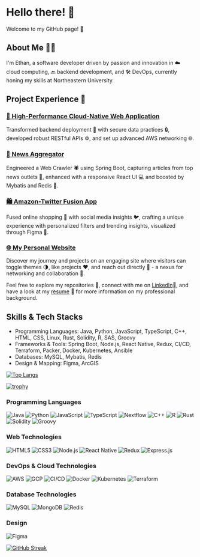 # Hello there! 👋

Welcome to my GitHub page! 🎉

## About Me 🙋‍♂️

I'm Ethan, a software developer driven by passion and innovation in ☁️ cloud computing, 🔙 backend development, and 🛠 DevOps, currently honing my skills at Northeastern University. 

## Project Experience 💼

### [🚀 High-Performance Cloud-Native Web Application](https://github.com/dxu104/webapp-submit)
Transformed backend deployment 🔄 with secure data practices 🔒, developed robust RESTful APIs ⚙️, and set up advanced AWS networking 🌐.

### [📰 News Aggregator](https://github.com/dxu104/News_Aggregator)
Engineered a Web Crawler 🕷 using Spring Boot, capturing articles from top news outlets 📰, enhanced with a responsive React UI 💻 and boosted by Mybatis and Redis 🚀.

### [🛍️ Amazon-Twitter Fusion App](https://youtu.be/OEGvcgRMMZo)
Fused online shopping 🛒 with social media insights 🐦, crafting a unique experience with personalized filters and trending insights, visualized through Figma 🎨.

### [🌐 My Personal Website](https://www.ethanxu.tech)
Discover my journey and projects on an engaging site where visitors can toggle themes 🌗, like projects ❤️, and reach out directly 💬 - a nexus for networking and collaboration 🤝.

Feel free to explore my repositories 📂, connect with me on [LinkedIn](https://www.linkedin.com/in/ethan-xu1/)💼, and have a look at my [resume](https://www.ethanxu.tech/#/resume) 📄 for more information on my professional background.



## Skills & Tech Stacks
- Programming Languages: Java, Python, JavaScript, TypeScript, C++, HTML, CSS, Linux, Rust, Solidity, R, SAS, Groovy
- Frameworks & Tools: Spring Boot, Node.js, React Native, Redux, CI/CD, Terraform, Packer, Docker, Kubernetes, Ansible
- Databases: MySQL, Mybatis, Redis
- Design & Mapping: Figma, ArcGIS



<!-- [![YourGithubUsername's github stats](https://github-readme-stats.vercel.app/api?username=dxu104)](https://github.com/anuraghazra/github-readme-stats) -->


[![Top Langs](https://github-readme-stats.vercel.app/api/top-langs/?username=dxu104)](https://github.com/anuraghazra/github-readme-stats)

[![trophy](https://github-profile-trophy.vercel.app/?username=dxu104)](https://github.com/ryo-ma/github-profile-trophy)


### Programming Languages
![Java](https://img.shields.io/badge/-Java-007396?style=flat-square&logo=java&logoColor=white)
![Python](https://img.shields.io/badge/-Python-3776AB?style=flat-square&logo=python&logoColor=white)
![JavaScript](https://img.shields.io/badge/-JavaScript-F7DF1E?style=flat-square&logo=javascript&logoColor=black)
![TypeScript](https://img.shields.io/badge/-TypeScript-007ACC?style=flat-square&logo=typescript&logoColor=white)
![Nextflow](https://img.shields.io/badge/-Nextflow-3ACD7B?style=flat-square&logo=Nextflow&logoColor=white)
![C++](https://img.shields.io/badge/-C++-00599C?style=flat-square&logo=cplusplus&logoColor=white)
![R](https://img.shields.io/badge/-R-276DC3?style=flat-square&logo=r&logoColor=white)
![Rust](https://img.shields.io/badge/-Rust-000000?style=flat-square&logo=rust&logoColor=white)
![Solidity](https://img.shields.io/badge/-Solidity-363636?style=flat-square&logo=solidity&logoColor=white)
![Groovy](https://img.shields.io/badge/-Groovy-4298B8?style=flat-square&logo=apache-groovy&logoColor=white)

### Web Technologies
![HTML5](https://img.shields.io/badge/-HTML5-E34F26?style=flat-square&logo=html5&logoColor=white)
![CSS3](https://img.shields.io/badge/-CSS3-1572B6?style=flat-square&logo=css3&logoColor=white)
![Node.js](https://img.shields.io/badge/-Node.js-339933?style=flat-square&logo=nodedotjs&logoColor=white)
![React Native](https://img.shields.io/badge/-React_Native-20232A?style=flat-square&logo=react&logoColor=61DAFB)
![Redux](https://img.shields.io/badge/-Redux-764ABC?style=flat-square&logo=redux&logoColor=white)
![Express.js](https://img.shields.io/badge/-Express.js-000000?style=flat-square&logo=Express&logoColor=white)

### DevOps & Cloud Technologies
![AWS](https://img.shields.io/badge/-AWS-232F3E?style=flat-square&logo=amazon-aws&logoColor=white)
![GCP](https://img.shields.io/badge/-GCP-4285F4?style=flat-square&logo=google-cloud&logoColor=white)
![CI/CD](https://img.shields.io/badge/-CI_CD-2088FF?style=flat-square&logo=github-actions&logoColor=white)
![Docker](https://img.shields.io/badge/-Docker-2496ED?style=flat-square&logo=docker&logoColor=white)
![Kubernetes](https://img.shields.io/badge/-Kubernetes-326CE5?style=flat-square&logo=kubernetes&logoColor=white)
![Terraform](https://img.shields.io/badge/-Terraform-623CE4?style=flat-square&logo=terraform&logoColor=white)


### Database Technologies
![MySQL](https://img.shields.io/badge/-MySQL-4479A1?style=flat-square&logo=mysql&logoColor=white)
![MongoDB](https://img.shields.io/badge/-MongoDB-47A248?style=flat-square&logo=mongodb&logoColor=white)
![Redis](https://img.shields.io/badge/-Redis-DC382D?style=flat-square&logo=redis&logoColor=white)

### Design
![Figma](https://img.shields.io/badge/-Figma-F24E1E?style=flat-square&logo=figma&logoColor=white)


[![GitHub Streak](https://github-readme-streak-stats.herokuapp.com/?user=dxu104)](https://git.io/streak-stats)




